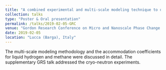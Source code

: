 ```yaml
---
title: "A combined experimental and multi-scale modeling technique to determine accommodation coefficients of cryogenic propellants"
collection: talks
type: "Poster & Oral presentation"
permalink: /talks/2019-02-05-GRC
venue: "Gordon Research Conference on Micro and Nanoscale Phase Change Heat Transfer"
date: 2019-02-05
location: "Lucca (Barga), Italy"
---
```


The multi-scale modeling methodology and the accommodation coefficients for liquid hydrogen and methane were discussed in detail. The supplementary GRS talk addressed the cryo-neutron experiments.
